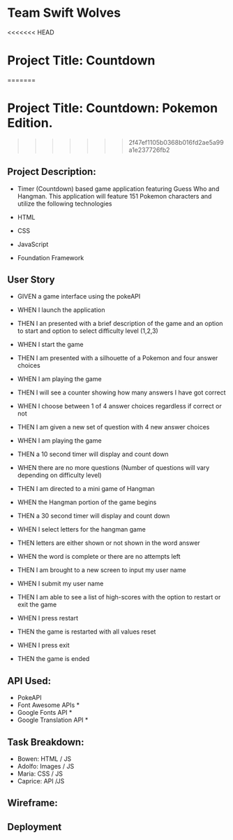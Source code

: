 # Team Swift Wolves
<<<<<<< HEAD
# Project Title: Countdown
=======
# Project Title: Countdown: Pokemon Edition.
>>>>>>> 2f47ef1105b0368b016fd2ae5a99a1e237726fb2

## Project Description: 
- Timer (Countdown) based game application featuring Guess Who and Hangman. This application will feature 151 Pokemon characters and utilize the following technologies

- HTML
- CSS
- JavaScript
- Foundation Framework


## User Story


- GIVEN a game interface using the pokeAPI
- WHEN I launch the application
- THEN I an presented with a brief description of the game and an option to start and option to select difficulty level (1,2,3)

- WHEN I start the game
- THEN I am presented with a silhouette  of a Pokemon and four answer choices

- WHEN I am playing the game
- THEN I will see a counter showing how many answers I have got correct

- WHEN I choose between 1 of 4 answer choices regardless if correct or not
- THEN I am given a new set of question with 4 new answer choices

- WHEN I am playing the game
- THEN a 10 second timer will display and count down

- WHEN there are no more questions (Number of questions will vary depending on difficulty level)
- THEN I am directed to a mini game of Hangman

- WHEN the Hangman portion of the game begins
- THEN a 30 second timer will display and count down

- WHEN I select letters for the hangman game
- THEN letters are either shown or not shown in the word answer

- WHEN the word is complete or there are no attempts left
- THEN I am brought to a new screen to input my user name

- WHEN I submit my user name
- THEN I am able to see a list of high-scores with the option to restart or exit the game

- WHEN I press restart
- THEN the game is restarted with all values reset

- WHEN I press exit
- THEN the game is ended

## API Used:
- PokeAPI
- Font Awesome APIs *
- Google Fonts API *
- Google Translation API *

## Task Breakdown:
- Bowen: HTML / JS
- Adolfo: Images / JS
- Maria: CSS / JS
- Caprice: API  /JS

## Wireframe: 


## Deployment
